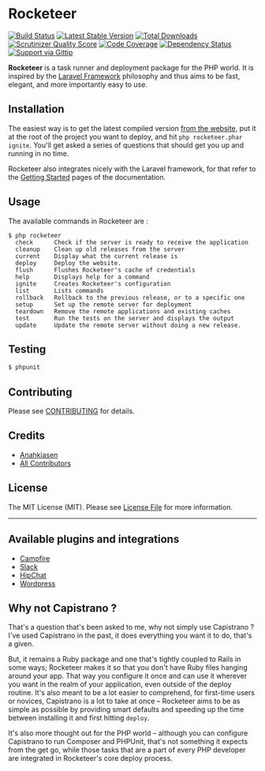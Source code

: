 # Rocketeer

[![Build Status](http://img.shields.io/travis/rocketeers/rocketeer.svg?style=flat)](https://travis-ci.org/rocketeers/rocketeer)
[![Latest Stable Version](http://img.shields.io/packagist/v/anahkiasen/rocketeer.svg?style=flat)](https://packagist.org/packages/anahkiasen/rocketeer)
[![Total Downloads](http://img.shields.io/packagist/dt/anahkiasen/rocketeer.svg?style=flat)](https://packagist.org/packages/anahkiasen/rocketeer)
[![Scrutinizer Quality Score](http://img.shields.io/scrutinizer/g/rocketeers/rocketeer.svg?style=flat)](https://scrutinizer-ci.com/g/rocketeers/rocketeer/)
[![Code Coverage](http://img.shields.io/scrutinizer/coverage/g/rocketeers/rocketeer.svg?style=flat)](https://scrutinizer-ci.com/g/rocketeers/rocketeer/)
[![Dependency Status](https://www.versioneye.com/user/projects/53f1c65f13bb0677b1000744/badge.svg?style=flat)](https://www.versioneye.com/user/projects/53f1c65f13bb0677b1000744)
[![Support via Gittip](http://img.shields.io/gittip/Anahkiasen.svg?style=flat)](https://www.gittip.com/Anahkiasen/)

**Rocketeer** is a task runner and deployment package for the PHP world. It is inspired by the [Laravel Framework](http://laravel.com/) philosophy and thus aims to be fast, elegant, and more importantly easy to use.

## Installation

The easiest way is to get the latest compiled version [from the website](http://rocketeer.autopergamene.eu/versions/rocketeer.phar), put it at the root of the project you want to deploy, and hit `php rocketeer.phar ignite`. You'll get asked a series of questions that should get you up and running in no time.

Rocketeer also integrates nicely with the Laravel framework, for that refer to the [Getting Started](https://github.com/rocketeers/rocketeer/wiki/Getting-started) pages of the documentation.

## Usage

The available commands in Rocketeer are :

```
$ php rocketeer
  check      Check if the server is ready to receive the application
  cleanup    Clean up old releases from the server
  current    Display what the current release is
  deploy     Deploy the website.
  flush      Flushes Rocketeer's cache of credentials
  help       Displays help for a command
  ignite     Creates Rocketeer's configuration
  list       Lists commands
  rollback   Rollback to the previous release, or to a specific one
  setup      Set up the remote server for deployment
  teardown   Remove the remote applications and existing caches
  test       Run the tests on the server and displays the output
  update     Update the remote server without doing a new release.
```

## Testing

``` bash
$ phpunit
```

## Contributing

Please see [CONTRIBUTING](https://github.com/rocketeers/rocketeer/blob/master/CONTRIBUTING.md) for details.

## Credits

- [Anahkiasen](https://github.com/Anahkiasen)
- [All Contributors](https://github.com/rocketeers/rocketeer/contributors)

## License

The MIT License (MIT). Please see [License File](https://github.com/rocketeers/rocketeer/blob/master/LICENSE) for more information.

-----

## Available plugins and integrations

- [Campfire](https://github.com/rocketeers/rocketeer-campfire)
- [Slack](https://github.com/rocketeers/rocketeer-slack)
- [HipChat](https://github.com/hannesvdvreken/rocketeer-hipchat)
- [Wordpress](https://github.com/mykebates/wp-rocketeer)

## Why not Capistrano ?

That's a question that's been asked to me, why not simply use Capistrano ? I've used Capistrano in the past, it does everything you want it to do, that's a given.

But, it remains a Ruby package and one that's tightly coupled to Rails in some ways; Rocketeer makes it so that you don't have Ruby files hanging around your app. That way you configure it once and can use it wherever you want in the realm of your application, even outside of the deploy routine.
It's also meant to be a lot easier to comprehend, for first-time users or novices, Capistrano is a lot to take at once – Rocketeer aims to be as simple as possible by providing smart defaults and speeding up the time between installing it and first hitting `deploy`.

It's also more thought out for the PHP world – although you can configure Capistrano to run Composer and PHPUnit, that's not something it expects from the get go, while those tasks that are a part of every PHP developer are integrated in Rocketeer's core deploy process.
